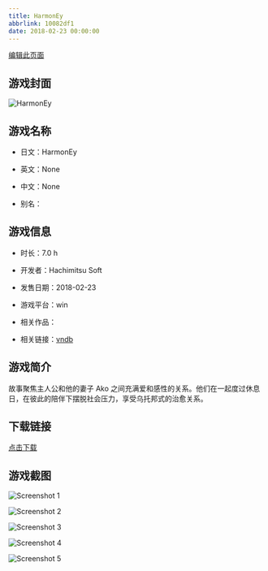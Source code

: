```yaml
---
title: HarmonEy
abbrlink: 10082df1
date: 2018-02-23 00:00:00
---
```

[编辑此页面](https://github.com/ACG-3/ADV3-source/blob/main/source/_posts/HarmonEy.md)

## 游戏封面

![HarmonEy](https://pan.timero.xyz/d/onedrive/img_lib_001/HarmonEy_cover.avif)


## 游戏名称

- 日文：HarmonEy
- 英文：None
- 中文：None

- 别名：


## 游戏信息

- 时长：7.0 h
- 开发者：Hachimitsu Soft
- 发售日期：2018-02-23
- 游戏平台：win
- 相关作品：

- 相关链接：[vndb](https://vndb.org/v22075)


## 游戏简介

故事聚焦主人公和他的妻子 Ako 之间充满爱和感性的关系。他们在一起度过休息日，在彼此的陪伴下摆脱社会压力，享受乌托邦式的治愈关系。


## 下载链接

[点击下载](https://pan.timero.xyz/onedrive/adv_lib_001/HarmonEy)


## 游戏截图


![Screenshot 1](https://pan.timero.xyz/d/onedrive/img_lib_001/HarmonEy_Screenshot_1.avif)

![Screenshot 2](https://pan.timero.xyz/d/onedrive/img_lib_001/HarmonEy_Screenshot_2.avif)

![Screenshot 3](https://pan.timero.xyz/d/onedrive/img_lib_001/HarmonEy_Screenshot_3.avif)

![Screenshot 4](https://pan.timero.xyz/d/onedrive/img_lib_001/HarmonEy_Screenshot_4.avif)

![Screenshot 5](https://pan.timero.xyz/d/onedrive/img_lib_001/HarmonEy_Screenshot_5.avif)

